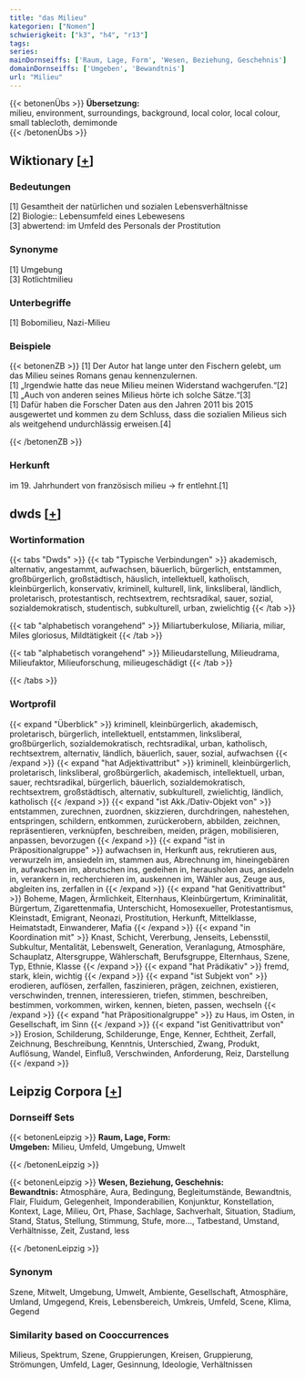 ```yaml
---
title: "das Milieu"
kategorien: ["Nomen"]
schwierigkeit: ["k3", "h4", "r13"]
tags:
series:
mainDornseiffs: ['Raum, Lage, Form', 'Wesen, Beziehung, Geschehnis']
domainDornseiffs: ['Umgeben', 'Bewandtnis']
url: "Milieu"
---
```


{{< betonenÜbs >}}
**Übersetzung:**  
milieu, environment, surroundings, background, local color, local colour, small tablecloth, demimonde  
{{< /betonenÜbs >}}

## Wiktionary [[+](https://de.wiktionary.org/wiki/Milieu)]

### Bedeutungen
[1] Gesamtheit der natürlichen und sozialen Lebensverhältnisse  
[2] Biologie:: Lebensumfeld eines Lebewesens  
[3] abwertend: im Umfeld des Personals der Prostitution  

### Synonyme
[1] Umgebung  
[3] Rotlichtmilieu  

### Unterbegriffe
[1] Bobomilieu, Nazi-Milieu  

### Beispiele
{{< betonenZB >}}
[1] Der Autor hat lange unter den Fischern gelebt, um das Milieu seines Romans genau kennenzulernen.  
[1] „Irgendwie hatte das neue Milieu meinen Widerstand wachgerufen.“[2]  
[1] „Auch von anderen seines Milieus hörte ich solche Sätze.“[3]  
[1] Dafür haben die Forscher Daten aus den Jahren 2011 bis 2015 ausgewertet und kommen zu dem Schluss, dass die sozialien Milieus sich als weitgehend undurchlässig erweisen.[4]  

{{< /betonenZB >}}
### Herkunft
im 19. Jahrhundert von französisch milieu → fr entlehnt.[1]  



## dwds [[+](https://www.dwds.de/wb/Milieu)]

### Wortinformation
{{< tabs "Dwds" >}}
{{< tab "Typische Verbindungen" >}}
akademisch, alternativ, angestammt, aufwachsen, bäuerlich, bürgerlich, entstammen, großbürgerlich, großstädtisch, häuslich, intellektuell, katholisch, kleinbürgerlich, konservativ, kriminell, kulturell, link, linksliberal, ländlich, proletarisch, protestantisch, rechtsextrem, rechtsradikal, sauer, sozial, sozialdemokratisch, studentisch, subkulturell, urban, zwielichtig
{{< /tab >}}

{{< tab "alphabetisch vorangehend" >}}
Miliartuberkulose, Miliaria, miliar, Miles gloriosus, Mildtätigkeit
{{< /tab >}}

{{< tab "alphabetisch vorangehend" >}}
Milieudarstellung, Milieudrama, Milieufaktor, Milieuforschung, milieugeschädigt
{{< /tab >}}

{{< /tabs >}}

### Wortprofil
{{< expand "Überblick" >}} kriminell, kleinbürgerlich, akademisch, proletarisch, bürgerlich, intellektuell, entstammen, linksliberal, großbürgerlich, sozialdemokratisch, rechtsradikal, urban, katholisch, rechtsextrem, alternativ, ländlich, bäuerlich, sauer, sozial, aufwachsen {{< /expand >}}
{{< expand "hat Adjektivattribut" >}} kriminell, kleinbürgerlich, proletarisch, linksliberal, großbürgerlich, akademisch, intellektuell, urban, sauer, rechtsradikal, bürgerlich, bäuerlich, sozialdemokratisch, rechtsextrem, großstädtisch, alternativ, subkulturell, zwielichtig, ländlich, katholisch {{< /expand >}}
{{< expand "ist Akk./Dativ-Objekt von" >}} entstammen, zurechnen, zuordnen, skizzieren, durchdringen, nahestehen, entspringen, schildern, entkommen, zurückerobern, abbilden, zeichnen, repräsentieren, verknüpfen, beschreiben, meiden, prägen, mobilisieren, anpassen, bevorzugen {{< /expand >}}
{{< expand "ist in Präpositionalgruppe" >}} aufwachsen in, Herkunft aus, rekrutieren aus, verwurzeln im, ansiedeln im, stammen aus, Abrechnung im, hineingebären in, aufwachsen im, abrutschen ins, gedeihen in, herausholen aus, ansiedeln in, verankern in, recherchieren im, auskennen im, Wähler aus, Zeuge aus, abgleiten ins, zerfallen in {{< /expand >}}
{{< expand "hat Genitivattribut" >}} Boheme, Magen, Ärmlichkeit, Elternhaus, Kleinbürgertum, Kriminalität, Bürgertum, Zigarettenmafia, Unterschicht, Homosexueller, Protestantismus, Kleinstadt, Emigrant, Neonazi, Prostitution, Herkunft, Mittelklasse, Heimatstadt, Einwanderer, Mafia {{< /expand >}}
{{< expand "in Koordination mit" >}} Knast, Schicht, Vererbung, Jenseits, Lebensstil, Subkultur, Mentalität, Lebenswelt, Generation, Veranlagung, Atmosphäre, Schauplatz, Altersgruppe, Wählerschaft, Berufsgruppe, Elternhaus, Szene, Typ, Ethnie, Klasse {{< /expand >}}
{{< expand "hat Prädikativ" >}} fremd, stark, klein, wichtig {{< /expand >}}
{{< expand "ist Subjekt von" >}} erodieren, auflösen, zerfallen, faszinieren, prägen, zeichnen, existieren, verschwinden, trennen, interessieren, triefen, stimmen, beschreiben, bestimmen, vorkommen, wirken, kennen, bieten, passen, wechseln {{< /expand >}}
{{< expand "hat Präpositionalgruppe" >}} zu Haus, im Osten, in Gesellschaft, im Sinn {{< /expand >}}
{{< expand "ist Genitivattribut von" >}} Erosion, Schilderung, Schilderunge, Enge, Kenner, Echtheit, Zerfall, Zeichnung, Beschreibung, Kenntnis, Unterschied, Zwang, Produkt, Auflösung, Wandel, Einfluß, Verschwinden, Anforderung, Reiz, Darstellung {{< /expand >}}

## Leipzig Corpora [[+](https://corpora.uni-leipzig.de/en/res?word=Milieu&corpusId=deu_newscrawl-public_2018)]

### Dornseiff Sets
{{< betonenLeipzig >}}
**Raum, Lage, Form:**  
**Umgeben:** Milieu, Umfeld, Umgebung, Umwelt  

{{< /betonenLeipzig >}}


{{< betonenLeipzig >}}
**Wesen, Beziehung, Geschehnis:**  
**Bewandtnis:** Atmosphäre, Aura, Bedingung, Begleitumstände, Bewandtnis, Flair, Fluidum, Gelegenheit, Imponderabilien, Konjunktur, Konstellation, Kontext, Lage, Milieu, Ort, Phase, Sachlage, Sachverhalt, Situation, Stadium, Stand, Status, Stellung, Stimmung, Stufe, more..., Tatbestand, Umstand, Verhältnisse, Zeit, Zustand, less  

{{< /betonenLeipzig >}}

### Synonym
Szene, Mitwelt, Umgebung, Umwelt, Ambiente, Gesellschaft, Atmosphäre, Umland, Umgegend, Kreis, Lebensbereich, Umkreis, Umfeld, Scene, Klima, Gegend


### Similarity based on Cooccurrences
Milieus, Spektrum, Szene, Gruppierungen, Kreisen, Gruppierung, Strömungen, Umfeld, Lager, Gesinnung, Ideologie, Verhältnissen

